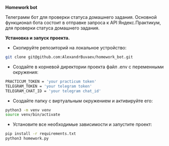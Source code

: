 **Homework bot**

Телеграмм бот для проверки статуса домашнего задания. Основной функционал бота состоит в отправке запроса к API Яндекс.Практикум, для проверки статуса домашнего задания.

**Установка и запуск проекта.**

- Скопируйте репозиторий на локальное устройство:
```bash
git clone git@github.com:AlexandrBuvaev/homework_bot.git
```

- Создайте в корневой директории проекта файл .env с переменными окружения:
``` bash
PRACTICUM_TOKEN = 'your practicum token'
TELEGRAM_TOKEN = 'your telegram token'
TELEGRAM_CHAT_ID = 'your telegram chat_id'
```
- Создайте папку с виртуальным окружением и активируйте его:
```bash
python3 -m venv venv
source venv/bin/activate
```
- Установите все необходимые зависимости и запустите проект:
```bash
pip install -r requirements.txt
python3 homework.py
```
